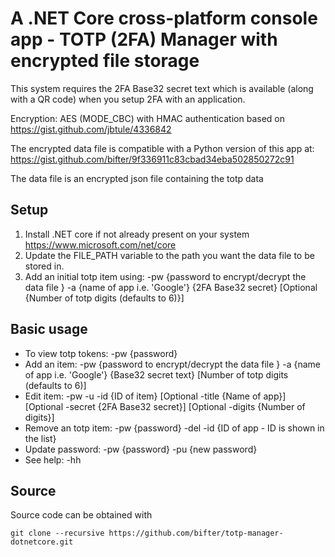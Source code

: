 # A .NET Core cross-platform console app - TOTP (2FA) Manager with encrypted file storage

This system requires the 2FA Base32 secret text which is available (along with a QR code) when you setup 2FA with an application.

Encryption: AES (MODE_CBC) with HMAC authentication based on https://gist.github.com/jbtule/4336842

The encrypted data file is compatible with a Python version of this app at: https://gist.github.com/bifter/9f336911c83cbad34eba502850272c91

The data file is an encrypted json file containing the totp data

## Setup
1. Install .NET core if not already present on your system https://www.microsoft.com/net/core
2. Update the FILE_PATH variable to the path you want the data file to be stored in.
3. Add an initial totp item using: -pw {password to encrypt/decrypt the data file } -a {name of app i.e. 'Google'} {2FA Base32 secret} [Optional {Number of totp digits (defaults to 6)}]

## Basic usage
* To view totp tokens: -pw {password}
* Add an item: -pw {password to encrypt/decrypt the data file } -a {name of app i.e. 'Google'} {Base32 secret text} [Number of totp digits (defaults to 6)]
* Edit item: -pw -u -id {ID of item} [Optional -title {Name of app}] [Optional -secret {2FA Base32 secret}] [Optional -digits {Number of digits}]
* Remove an totp item: -pw {password} -del -id {ID of app - ID is shown in the list}
* Update password: -pw {password} -pu {new password}
* See help: -hh

## Source
Source code can be obtained with

    git clone --recursive https://github.com/bifter/totp-manager-dotnetcore.git



